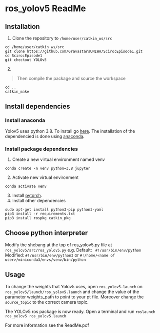 # ros_yolov5 ReadMe

## Installation
1. Clone the repository to ```/home/user/catkin_ws/src```
```
cd /home/user/catkin_ws/src
git clone https://github.com/GravastarsUNIWA/ScirocEpisode1.git
cd ScirocEpisode1
git checkout YOLOv5
```
2. 
>Then compile the package and source the workspace
```
cd ..
catkin_make
```

## Install dependencies
### Install anaconda
Yolov5 uses python 3.8. To install go [here](https://tech.serhatteker.com/post/2019-12/upgrade-python38-on-ubuntu/). The installation of the dependencied is done using [anaconda](https://docs.conda.io/projects/conda/en/latest/user-guide/install/linux.html). 

### Install package dependencies
1. Create a new virtual environment named venv
```
conda create -n venv python=3.8 jupyter
```
2. Activate new virtual environment
```
conda activate venv
```
3. Install [pytorch](https://pytorch.org/get-started/locally/).
4. Install other dependencies 
```
sudo apt-get install python3-pip python3-yaml
pip3 install -r requirements.txt
pip3 install rospkg catkin_pkg
```

## Choose python interpreter
Modify the shebang at the top of ros_yolov5.py file at ```ros_yolov5/src/ros_yolov5.py```
e.g. Default: ``` #!/usr/bin/env/python```
Modified: ```#!/usr/bin/env/python3``` or ```#!/home/<name of user>/miniconda3/envs/venv/bin/python```

## Usage
To change the weights that Yolov5 uses, open ```ros_yolov5.launch``` on ```ros_yolov5/launch/ros_yolov5.launch``` and change the value of the parameter weights_path to point to your pt file. Moreover change the ```source_topic``` to the correct camera topic.

The YOLOv5 ros package is now ready. Open a terminal and run ```roslaunch ros_yolov5 ros_yolov5.launch```

For more information see the ReadMe.pdf